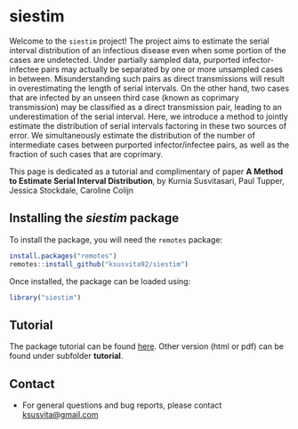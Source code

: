 # siestim


Welcome to the `siestim` project! The project aims to estimate the serial interval distribution of an infectious disease even when some portion of the cases are undetected. Under partially sampled data, purported infector-infectee pairs may actually be separated by one or more unsampled cases in between. Misunderstanding such pairs as direct transmissions will result in overestimating the length of serial intervals. On the other hand, two cases that are infected by an unseen third case (known as coprimary transmission) may be classified as a direct transmission pair, leading to an underestimation of the serial interval. Here, we introduce a method to jointly estimate the distribution of serial intervals factoring in these two sources of error. We simultaneously estimate the distribution of the number of intermediate cases between purported infector/infectee pairs, as well as the fraction of such cases that are coprimary. 


This page is dedicated as a tutorial and complimentary of paper 
**A Method to Estimate Serial Interval Distribution**, by
Kurnia Susvitasari, Paul Tupper, Jessica Stockdale, Caroline Colijn


## Installing the *siestim* package
To install the package, you will need the `remotes` package:

```r
install.packages("remotes")
remotes::install_github("ksusvita92/siestim")
```


Once installed, the package can be loaded using:

```r
library("siestim")
```

## Tutorial
The package tutorial can be found [here](https://github.com/ksusvita92/siestim/blob/main/tutorial/tutorial_html.Rmd). Other version (html or pdf) can be found under subfolder **tutorial**.

## Contact
- For general questions and bug reports, please contact <ksusvita@gmail.com>
